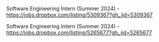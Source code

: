 Software Engineering Intern (Summer 2024)  - https://jobs.dropbox.com/listing/5309367?gh_jid=5309367

Software Engineering Intern (Summer 2024)  - https://jobs.dropbox.com/listing/5265677?gh_jid=5265677

